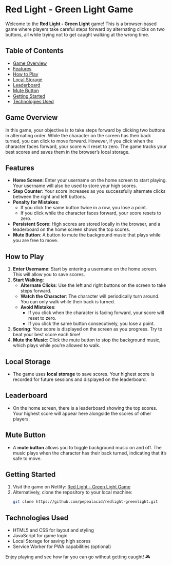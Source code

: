 # Red Light - Green Light Game

Welcome to the **Red Light - Green Light** game! This is a browser-based game where players take careful steps forward by alternating clicks on two buttons, all while trying not to get caught walking at the wrong time.

## Table of Contents

- [Game Overview](#game-overview)
- [Features](#features)
- [How to Play](#how-to-play)
- [Local Storage](#local-storage)
- [Leaderboard](#leaderboard)
- [Mute Button](#mute-button)
- [Getting Started](#getting-started)
- [Technologies Used](#technologies-used)

## Game Overview

In this game, your objective is to take steps forward by clicking two buttons in alternating order. While the character on the screen has their back turned, you can click to move forward. However, if you click when the character faces forward, your score will reset to zero. The game tracks your best scores and saves them in the browser’s local storage.

## Features

- **Home Screen**: Enter your username on the home screen to start playing. Your username will also be used to store your high scores.
- **Step Counter**: Your score increases as you successfully alternate clicks between the right and left buttons.
- **Penalty for Mistakes**:
  - If you click the same button twice in a row, you lose a point.
  - If you click while the character faces forward, your score resets to zero.
- **Persistent Score**: High scores are stored locally in the browser, and a leaderboard on the home screen shows the top scores.
- **Mute Button**: A button to mute the background music that plays while you are free to move.

## How to Play

1. **Enter Username**: Start by entering a username on the home screen. This will allow you to save scores.
2. **Start Walking**:
   - **Alternate Clicks**: Use the left and right buttons on the screen to take steps forward.
   - **Watch the Character**: The character will periodically turn around. You can only walk while their back is turned.
   - **Avoid Mistakes**:
     - If you click when the character is facing forward, your score will reset to zero.
     - If you click the same button consecutively, you lose a point.
3. **Scoring**: Your score is displayed on the screen as you progress. Try to beat your best score each time!
4. **Mute the Music**: Click the mute button to stop the background music, which plays while you’re allowed to walk.

## Local Storage

- The game uses **local storage** to save scores. Your highest score is recorded for future sessions and displayed on the leaderboard.

## Leaderboard

- On the home screen, there is a leaderboard showing the top scores. Your highest score will appear here alongside the scores of other players.

## Mute Button

- A **mute button** allows you to toggle background music on and off. The music plays when the character has their back turned, indicating that it’s safe to move.

## Getting Started

1. Visit the game on Netlify: [Red Light - Green Light Game](https://stalwart-kheer-5c857f.netlify.app/)
2. Alternatively, clone the repository to your local machine:
   ```bash
   git clone https://github.com/pepealacid/redlight-greenlight.git
   ```

## Technologies Used

- HTML5 and CSS for layout and styling
- JavaScript for game logic
- Local Storage for saving high scores
- Service Worker for PWA capabilities (optional)

Enjoy playing and see how far you can go without getting caught! 🎮
